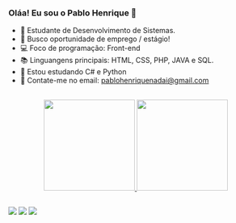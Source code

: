 ### Oláa! Eu sou o Pablo Henrique 👋
- 🔭 Estudante de Desenvolvimento de Sistemas.
- 🍳 Busco oportunidade de emprego / estágio!
- 💻 Foco de programação: Front-end
- 📚 Linguangens principais: HTML, CSS, PHP, JAVA e SQL.
- 🌱 Estou estudando C# e Python
- 💬 Contate-me no email: pablohenriquenadai@gmail.com

##

<div align="center">
  <a href="https://github.com/PabloHenrique">
  <img height="180em" src="https://github-readme-stats.vercel.app/api?username=PabloHenrique&show_icons=true&theme=dark&include_all_commits=true&count_private=true"/>
  <img height="180em" src="https://github-readme-stats.vercel.app/api/top-langs/?username=PabloHenrique&layout=compact&langs_count=7&theme=dark"/>
</div>

##
  
<div>
  <a href = "mailto:pablohenriquenadai@gmail.com"><img src="https://img.shields.io/badge/-Gmail-%23333?style=for-the-badge&logo=gmail&logoColor=white" target="_blank"></a>
  <a href="https://www.facebook.com/pablohenrique.nadai/" target="_blank"><img src="https://img.shields.io/badge/-LinkedIn-%230077B5?style=for-the-badge&logo=linkedin&logoColor=white" target="_blank"></a> 
  <a href="" target="_blank"><img src="https://img.shields.io/badge/Facebook-1877F2?style=for-the-badge&logo=facebook&logoColor=white" target="_blank"></a>
</div>
